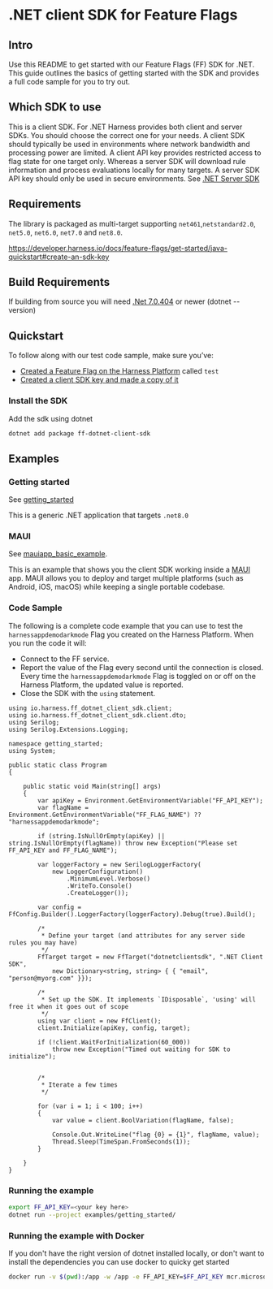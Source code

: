 .NET client SDK for Feature Flags
========================

## Intro

Use this README to get started with our Feature Flags (FF) SDK for .NET.
This guide outlines the basics of getting started with the SDK and
provides a full code sample for you to try out.

## Which SDK to use

This is a client SDK. For .NET Harness provides both client and server
SDKs. You should choose the correct one for your needs. A client SDK
should typically be used in environments where network bandwidth and
processing power are limited. A client API key provides restricted access
to flag state for one target only. Whereas a server SDK will download rule
information and process evaluations locally for many targets. A server
SDK API key should only be used in secure environments. See
[.NET Server SDK](https://github.com/harness/ff-dotnet-server-sdk)


## Requirements
The library is packaged as multi-target supporting  `net461`,`netstandard2.0`,
`net5.0`, `net6.0`, `net7.0` and `net8.0`.

https://developer.harness.io/docs/feature-flags/get-started/java-quickstart#create-an-sdk-key

## Build Requirements
If building from source you will need [.Net 7.0.404](https://dotnet.microsoft.com/en-us/download/dotnet/7.0) or newer (dotnet --version)<br>

## Quickstart
To follow along with our test code sample, make sure you’ve:

- [Created a Feature Flag on the Harness Platform](https://ngdocs.harness.io/article/1j7pdkqh7j-create-a-feature-flag) called `test`
- [Created a client SDK key and made a copy of it](https://developer.harness.io/docs/feature-flags/get-started/java-quickstart#create-an-sdk-key)

### Install the SDK
Add the sdk using dotnet
```bash
dotnet add package ff-dotnet-client-sdk
```

## Examples

### Getting started
See [getting_started](getting_started)

This is a generic .NET application that targets `.net8.0`

### MAUI
See [mauiapp_basic_example](mauiapp_basic_example).

This is an example that shows you the client SDK working inside a
[MAUI](https://dotnet.microsoft.com/en-us/apps/maui) app. MAUI allows
you to deploy and target multiple platforms (such as Android, iOS, macOS)
while keeping a single portable codebase.

### Code Sample
The following is a complete code example that you can use to test the `harnessappdemodarkmode` Flag you created on the Harness Platform. When you run the code it will:
- Connect to the FF service.
- Report the value of the Flag every second until the connection is closed. Every time the `harnessappdemodarkmode` Flag is toggled on or off on the Harness Platform, the updated value is reported.
- Close the SDK with the `using` statement.


```
using io.harness.ff_dotnet_client_sdk.client;
using io.harness.ff_dotnet_client_sdk.client.dto;
using Serilog;
using Serilog.Extensions.Logging;

namespace getting_started;
using System;

public static class Program
{

    public static void Main(string[] args)
    {
        var apiKey = Environment.GetEnvironmentVariable("FF_API_KEY");
        var flagName = Environment.GetEnvironmentVariable("FF_FLAG_NAME") ?? "harnessappdemodarkmode";

        if (string.IsNullOrEmpty(apiKey) || string.IsNullOrEmpty(flagName)) throw new Exception("Please set FF_API_KEY and FF_FLAG_NAME");

        var loggerFactory = new SerilogLoggerFactory(
            new LoggerConfiguration()
                .MinimumLevel.Verbose()
                .WriteTo.Console()
                .CreateLogger());

        var config = FfConfig.Builder().LoggerFactory(loggerFactory).Debug(true).Build();

        /*
         * Define your target (and attributes for any server side rules you may have)
         */
        FfTarget target = new FfTarget("dotnetclientsdk", ".NET Client SDK",
            new Dictionary<string, string> { { "email", "person@myorg.com" }});

        /*
         * Set up the SDK. It implements `IDisposable`, 'using' will free it when it goes out of scope
         */
        using var client = new FfClient();
        client.Initialize(apiKey, config, target);

        if (!client.WaitForInitialization(60_000))
            throw new Exception("Timed out waiting for SDK to initialize");


        /*
         * Iterate a few times
         */

        for (var i = 1; i < 100; i++)
        {
            var value = client.BoolVariation(flagName, false);

            Console.Out.WriteLine("flag {0} = {1}", flagName, value);
            Thread.Sleep(TimeSpan.FromSeconds(1));
        }

    }
}
```

### Running the example

```bash
export FF_API_KEY=<your key here>
dotnet run --project examples/getting_started/
```

### Running the example with Docker
If you don't have the right version of dotnet installed locally, or don't want to install the dependencies you can
use docker to quicky get started

```bash
docker run -v $(pwd):/app -w /app -e FF_API_KEY=$FF_API_KEY mcr.microsoft.com/dotnet/sdk:8.0 dotnet run --framework net8.0 --project examples/getting_started/
```